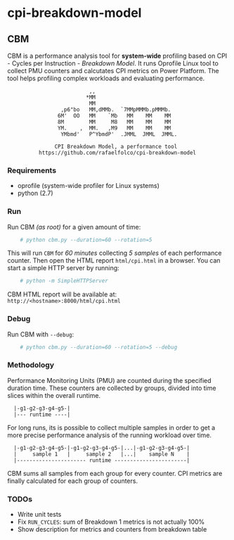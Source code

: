 # cpi-breakdown-model
## CBM

CBM is a performance analysis tool for **system-wide** profiling based
on CPI - Cycles per Instruction - *Breakdown Model*.
It runs Oprofile Linux tool to collect PMU counters and calcutates CPI
metrics on Power Platform.
The tool helps profiling complex workloads and evaluating performance.

                              ,,                          
                             *MM                          
                              MM                          
                     ,p6"bo   MM,dMMb.  `7MMpMMMb.pMMMb.  
                    6M'  OO   MM    `Mb   MM    MM    MM  
                    8M        MM     M8   MM    MM    MM  
                    YM.    ,  MM.   ,M9   MM    MM    MM  
                     YMbmd'   P^YbmdP'  .JMML  JMML  JMML.

                   CPI Breakdown Model, a performance tool
              https://github.com/rafaelfolco/cpi-breakdown-model

### Requirements

 - oprofile (system-wide profiler for Linux systems)
 - python (2.7)

### Run

Run CBM *(as root)* for a given amount of time:
```sh
    # python cbm.py --duration=60 --rotation=5
```

This will run `CBM` for *60 minutes*  collecting *5 samples* of each
performance counter. Then open the HTML report  `html/cpi.html` in
a browser. You can start a simple HTTP server by running:

```sh
    # python -m SimpleHTTPServer
```

CBM HTML report will be available at:
`http://<hostname>:8000/html/cpi.html`

### Debug

Run CBM with `--debug`:
```sh
    # python cbm.py --duration=60 --rotation=5 --debug
```

### Methodology

Performance Monitoring Units (PMU)  are counted during the specified
duration time. These counters are collected by groups, divided into
time slices within the overall runtime.

```
  |-g1-g2-g3-g4-g5-|
  |--- runtime ----|
```

For long runs, its is possible to collect multiple samples in order
to get a more precise performance analysis of the running workload
over time.

```
  |-g1-g2-g3-g4-g5-|-g1-g2-g3-g4-g5-|...|-g1-g2-g3-g4-g5-|
  |     sample 1   |     sample 2   |...|    sample N    |
  |---------------------- runtime -----------------------|
```

CBM sums all samples from each group for every counter. CPI metrics
are finally calculated for each group of counters.

### TODOs

 - Write unit tests
 - Fix `RUN_CYCLES`: sum of Breakdown 1 metrics is not actually 100%
 - Show description for metrics and counters from breakdown table
